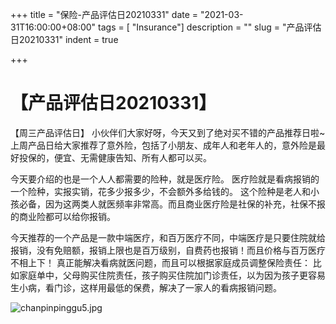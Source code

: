 +++
title = "保险-产品评估日20210331"
date = "2021-03-31T16:00:00+08:00"
tags = [ "Insurance"]
description = ""
slug = "产品评估日20210331"
indent = true

+++

# 【产品评估日20210331】

【周三产品评估日】
小伙伴们大家好呀，今天又到了绝对买不错的产品推荐日啦~上周产品日给大家推荐了意外险，包括了小朋友、成年人和老年人的，意外险是最好投保的，便宜、无需健康告知、所有人都可以买。

今天要介绍的也是一个人人都需要的险种，就是医疗险。
医疗险就是看病报销的一个险种，实报实销，花多少报多少，不会额外多给钱的。
这个险种是老人和小孩必备，因为这两类人就医频率非常高。而且商业医疗险是社保的补充，社保不报的商业险都可以给你报销。

今天推荐的一个产品是一款中端医疗，和百万医疗不同，中端医疗是只要住院就给报销，没有免赔额，报销上限也是百万级别，自费药也报销！而且价格与百万医疗不相上下！
真正能解决看病就医问题，而且可以根据家庭成员调整保险责任：
比如家庭单中，父母购买住院责任，孩子购买住院加门诊责任，以为因为孩子更容易生小病，看门诊，这样用最低的保费，解决了一家人的看病报销问题。



![chanpinpinggu5.jpg](C:\Users\jiaoj\Desktop\current\worldofrorrim\static\images\chanpinpinggu5.jpg)
